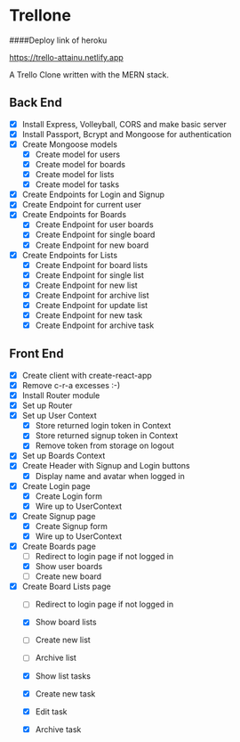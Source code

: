 # Trellone
####Deploy link of heroku

https://trello-attainu.netlify.app

A Trello Clone written with the MERN stack.

## Back End

* [x] Install Express, Volleyball, CORS and make basic server
* [x] Install Passport, Bcrypt and Mongoose for authentication
* [x] Create Mongoose models
  * [x] Create model for users
  * [x] Create model for boards
  * [x] Create model for lists
  * [x] Create model for tasks
* [x] Create Endpoints for Login and Signup
* [x] Create Endpoint for current user
* [x] Create Endpoints for Boards
  * [x] Create Endpoint for user boards
  * [x] Create Endpoint for single board
  * [x] Create Endpoint for new board
* [x] Create Endpoints for Lists
  * [x] Create Endpoint for board lists
  * [x] Create Endpoint for single list
  * [x] Create Endpoint for new list
  * [x] Create Endpoint for archive list
  * [x] Create Endpoint for update list
  * [x] Create Endpoint for new task
  * [x] Create Endpoint for archive task

## Front End

* [x] Create client with create-react-app
* [x] Remove c-r-a excesses :-)
* [x] Install Router module
* [x] Set up Router
* [x] Set up User Context
  * [x] Store returned login token in Context
  * [x] Store returned signup token in Context
  * [x] Remove token from storage on logout
* [x] Set up Boards Context
* [x] Create Header with Signup and Login buttons
  * [x] Display name and avatar when logged in
* [x] Create Login page
  * [x] Create Login form
  * [x] Wire up to UserContext
* [x] Create Signup page
  * [x] Create Signup form
  * [x] Wire up to UserContext
* [x] Create Boards page
  * [ ] Redirect to login page if not logged in
  * [x] Show user boards
  * [ ] Create new board
* [x] Create Board Lists page
  * [ ] Redirect to login page if not logged in
  * [x] Show board lists
  * [ ] Create new list
  * [ ] Archive list
  * [x] Show list tasks
  * [x] Create new task
  * [x] Edit task
  * [x] Archive task

